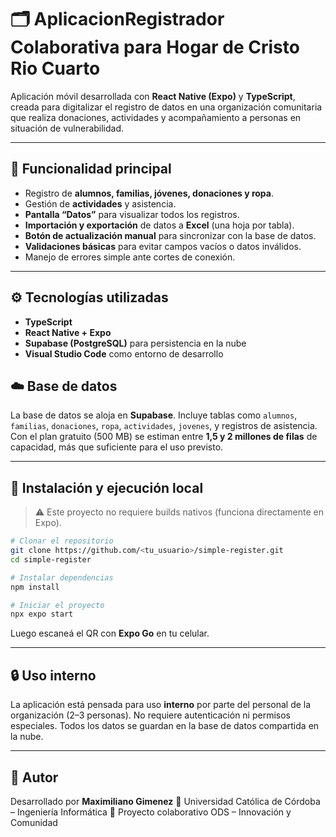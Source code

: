 # 🗂️ AplicacionRegistrador Colaborativa para Hogar de Cristo Rio Cuarto 

Aplicación móvil desarrollada con **React Native (Expo)** y **TypeScript**, creada para digitalizar el registro de datos en una organización comunitaria que realiza donaciones, actividades y acompañamiento a personas en situación de vulnerabilidad.

---

## 🚀 Funcionalidad principal

* Registro de **alumnos, familias, jóvenes, donaciones y ropa**.
* Gestión de **actividades** y asistencia.
* **Pantalla “Datos”** para visualizar todos los registros.
* **Importación y exportación** de datos a **Excel** (una hoja por tabla).
* **Botón de actualización manual** para sincronizar con la base de datos.
* **Validaciones básicas** para evitar campos vacíos o datos inválidos.
* Manejo de errores simple ante cortes de conexión.

---

## ⚙️ Tecnologías utilizadas

* **TypeScript**
* **React Native + Expo**
* **Supabase (PostgreSQL)** para persistencia en la nube
* **Visual Studio Code** como entorno de desarrollo

## ☁️ Base de datos

La base de datos se aloja en **Supabase**.
Incluye tablas como `alumnos`, `familias`, `donaciones`, `ropa`, `actividades`, `jovenes`, y registros de asistencia.
Con el plan gratuito (500 MB) se estiman entre **1,5 y 2 millones de filas** de capacidad, más que suficiente para el uso previsto.

---

## 🧩 Instalación y ejecución local

> ⚠️ Este proyecto no requiere builds nativos (funciona directamente en Expo).

```bash
# Clonar el repositorio
git clone https://github.com/<tu_usuario>/simple-register.git
cd simple-register

# Instalar dependencias
npm install

# Iniciar el proyecto
npx expo start
```

Luego escaneá el QR con **Expo Go** en tu celular.

---

## 🔒 Uso interno

La aplicación está pensada para uso **interno** por parte del personal de la organización (2–3 personas).
No requiere autenticación ni permisos especiales.
Todos los datos se guardan en la base de datos compartida en la nube.

---

## 🧠 Autor

Desarrollado por **Maximiliano Gimenez**
📍 Universidad Católica de Córdoba – Ingeniería Informática
💬 Proyecto colaborativo ODS – Innovación y Comunidad
